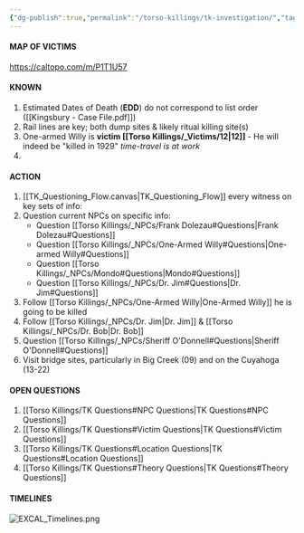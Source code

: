 ```yaml
---
{"dg-publish":true,"permalink":"/torso-killings/tk-investigation/","tags":["TorsoKillings"]}
---
```



#### MAP OF VICTIMS
https://caltopo.com/m/P1T1U57

#### KNOWN
1. Estimated Dates of Death (**EDD**) do not correspond to list order ([[Kingsbury - Case File.pdf]])
2. Rail lines are key; both dump sites & likely ritual killing site(s) 
3. One-armed Willy is **victim [[Torso Killings/_Victims/12\|12]]** - He will indeed be "killed in 1929" _time-travel is at work_
4. 
#### ACTION
1) [[TK_Questioning_Flow.canvas|TK_Questioning_Flow]] every witness on key sets of info:
2) Question current NPCs on specific info:
	- Question [[Torso Killings/_NPCs/Frank Dolezau#Questions\|Frank Dolezau#Questions]]
	- Question [[Torso Killings/_NPCs/One-Armed Willy#Questions\|One-armed Willy#Questions]]
	- Question [[Torso Killings/_NPCs/Mondo#Questions\|Mondo#Questions]]
	- Question [[Torso Killings/_NPCs/Dr. Jim#Questions\|Dr. Jim#Questions]]
3) Follow [[Torso Killings/_NPCs/One-Armed Willy\|One-Armed Willy]] he is going to be killed
4) Follow [[Torso Killings/_NPCs/Dr. Jim\|Dr. Jim]] & [[Torso Killings/_NPCs/Dr. Bob\|Dr. Bob]]
5) Question [[Torso Killings/_NPCs/Sheriff O'Donnell#Questions\|Sheriff O'Donnell#Questions]]
6) Visit bridge sites, particularly in Big Creek (09) and on the Cuyahoga (13-22)

#### OPEN QUESTIONS
1) [[Torso Killings/TK Questions#NPC Questions\|TK Questions#NPC Questions]]
2) [[Torso Killings/TK Questions#Victim Questions\|TK Questions#Victim Questions]]
3) [[Torso Killings/TK Questions#Location Questions\|TK Questions#Location Questions]]
4) [[Torso Killings/TK Questions#Theory Questions\|TK Questions#Theory Questions]]

#### TIMELINES
![EXCAL_Timelines.png](/img/user/Torso%20Killings/drawings/EXCAL_Timelines.png)

